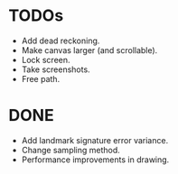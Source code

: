 TODOs
=====

- Add dead reckoning.
- Make canvas larger (and scrollable).
- Lock screen.
- Take screenshots.
- Free path.

DONE
====

- Add landmark signature error variance.
- Change sampling method.
- Performance improvements in drawing.